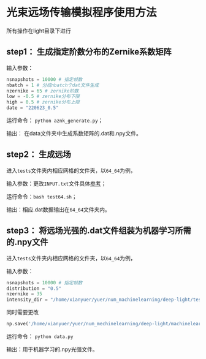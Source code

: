 # 光束远场传输模拟程序使用方法
所有操作在light目录下进行
## step1： 生成指定阶数分布的Zernike系数矩阵
输入参数：
```python
nsnapshots = 10000 # 指定帧数
nbatch = 1 # 分成nbatch个dat文件生成
nzernike = 65 # zernike阶数
low = -0.5 # zernike分布下限
high = 0.5 # zernike分布上限
date = "220623_0.5" 
```
运行命令： `python aznk_generate.py`；

输出： 在data文件夹中生成系数矩阵的.dat和.npy文件。

## step2： 生成远场

进入`tests`文件夹内相应网格的文件夹，以`64_64`为例，

输入参数：更改`INPUT.txt`文件具体[参考](../doc/documentation.md)；

运行命令：`bash test64.sh`；

输出：相应.dat数据输出在`64_64`文件夹内。

## step3： 将远场光强的.dat文件组装为机器学习所需的.npy文件

进入`tests`文件夹内相应网格的文件夹，以`64_64`为例，

输入参数：
```python
nsnapshots = 10000 # 指定帧数
distribution = "0.5"
nzernike = 35
intensity_dir = "/home/xianyuer/yuer/num_machinelearning/deep-light/tests/64_64/dl_outIntensity.dat"
```
同时需要更改
```python
np.save('/home/xianyuer/yuer/num_mechinelearning/deep-light/machinelearning/0620/data/outIntensity_%d_%s_64_%d'%(nzernike,distribution,nsnapshots),intensity)
```
运行命令： `python data.py `

输出：用于机器学习的.npy光强文件。
